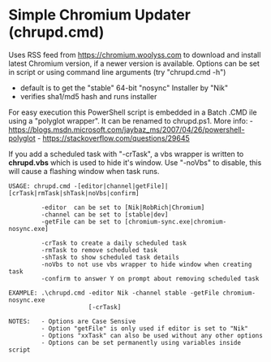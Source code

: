 # Simple Chromium Updater (chrupd.cmd)

Uses RSS feed from https://chromium.woolyss.com to download and install latest Chromium version, if a newer version is available. Options can be set in script or using command line arguments (try "chrupd.cmd -h")

 - default is to get the "stable" 64-bit "nosync" Installer by "Nik"
 - verifies sha1/md5 hash and runs installer
 
For easy execution this PowerShell script is embedded in a Batch .CMD ile using a "polyglot wrapper". It can be renamed to chrupd.ps1. More info:
    - https://blogs.msdn.microsoft.com/jaybaz_ms/2007/04/26/powershell-polyglot
    - https://stackoverflow.com/questions/29645

If you add a scheduled task with "-crTask", a vbs wrapper is written to **chrupd.vbs** which is used to hide it's window. Use "-noVbs" to disable, this will cause a flashing window when task runs.

```
USAGE: chrupd.cmd -[editor|channel|getFile]|[crTask|rmTask|shTask|noVbs|confirm]

         -editor  can be set to [Nik|RobRich|Chromium]
         -channel can be set to [stable|dev]
         -getFile can be set to [chromium-sync.exe|chromium-nosync.exe]

         -crTask to create a daily scheduled task
         -rmTask to remove scheduled task
         -shTask to show scheduled task details
         -noVbs to not use vbs wrapper to hide window when creating task
         -confirm to answer Y on prompt about removing scheduled task

EXAMPLE: .\chrupd.cmd -editor Nik -channel stable -getFile chromium-nosync.exe
                      [-crTask]

NOTES:   - Options are Case Sensive
         - Option "getFile" is only used if editor is set to "Nik"
         - Options "xxTask" can also be used without any other options
         - Options can be set permanently using variables inside script
```